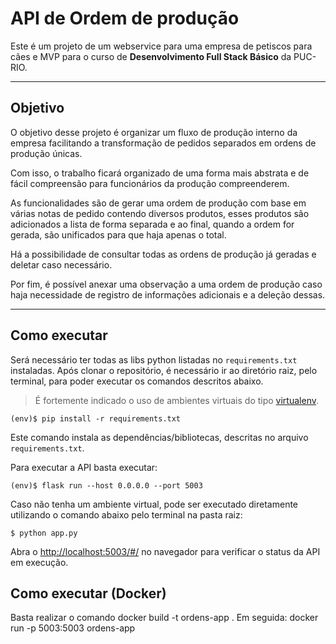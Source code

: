 # API de Ordem de produção

Este é um projeto de um webservice para uma empresa de petiscos para cães e MVP para o curso de **Desenvolvimento Full Stack Básico** da PUC-RIO.

---

## Objetivo

O objetivo desse projeto é organizar um fluxo de produção interno da empresa facilitando a transformação de pedidos separados em ordens de produção
únicas. 

Com isso, o trabalho ficará organizado de uma forma mais abstrata e de fácil compreensão para funcionários da produção compreenderem.

As funcionalidades são de gerar uma ordem de produção com base em várias notas de pedido contendo diversos produtos, esses produtos são adicionados a lista
de forma separada e ao final, quando a ordem for gerada, são unificados para que haja apenas o total.

Há a possibilidade de consultar todas as ordens de produção já geradas e deletar caso necessário.

Por fim, é possível anexar uma observação a uma ordem de produção caso haja necessidade de registro de informações adicionais e a deleção dessas.

---
## Como executar 


Será necessário ter todas as libs python listadas no `requirements.txt` instaladas.
Após clonar o repositório, é necessário ir ao diretório raiz, pelo terminal, para poder executar os comandos descritos abaixo.

> É fortemente indicado o uso de ambientes virtuais do tipo [virtualenv](https://virtualenv.pypa.io/en/latest/installation.html).

```
(env)$ pip install -r requirements.txt
```

Este comando instala as dependências/bibliotecas, descritas no arquivo `requirements.txt`.

Para executar a API  basta executar:

```
(env)$ flask run --host 0.0.0.0 --port 5003
```
Caso não tenha um ambiente virtual, pode ser executado diretamente utilizando o comando abaixo pelo terminal na pasta raiz: 

```
$ python app.py
```

Abra o [http://localhost:5003/#/](http://localhost:5003/#/) no navegador para verificar o status da API em execução.


## Como executar (Docker)

Basta realizar o comando docker build -t ordens-app .
Em seguida: docker run -p 5003:5003 ordens-app